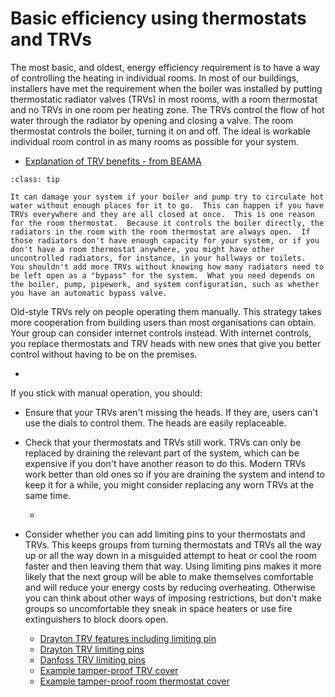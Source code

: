 # Basic efficiency using thermostats and TRVs

The most basic, and oldest, energy efficiency requirement is to have a way of controlling the heating in individual rooms.  In most of our buildings, installers have met the requirement when the boiler was installed by putting thermostatic radiator valves (TRVs) in most rooms, with a room thermostat and no TRVs in one room per heating zone.  The TRVs control the flow of hot water through the radiator by opening and closing a valve.  The room thermostat controls the boiler, turning it on and off.  The ideal is workable individual room control in as many rooms as possible for your system.  

- [Explanation of TRV benefits - from BEAMA](https://www.beama.org.uk/resourceLibrary/trv-factsheet-for-householders.html)

```{admonition} why can't all rooms have TRVs?
:class: tip

It can damage your system if your boiler and pump try to circulate hot water without enough places for it to go.  This can happen if you have TRVs everywhere and they are all closed at once.  This is one reason for the room thermostat.  Because it controls the boiler directly, the radiators in the room with the room thermostat are always open.  If those radiators don't have enough capacity for your system, or if you don't have a room thermostat anywhere, you might have other uncontrolled radiators, for instance, in your hallways or toilets.  You shouldn't add more TRVs without knowing how many radiators need to be left open as a "bypass" for the system.  What you need depends on the boiler, pump, pipework, and system configuration, such as whether you have an automatic bypass valve.  

```
<!-- :TODO: automatic bypass valve   https://www.youtube.com/watch?v=KfJ5SrBnoS4 -->

Old-style TRVs rely on people operating them manually.  This strategy takes more cooperation from building users than most organisations can obtain.  Your group can consider internet controls instead.  With internet controls, you replace thermostats and TRV heads with new ones that give you better control without having to be on the premises. 

- [](internet-control-features)


If you stick with manual operation, you should:

- Ensure that your TRVs aren't missing the heads.  If they are, users can't use the dials to control them.  The heads are easily replaceable.
- Check that your thermostats and TRVs still work.  TRVs can only be replaced by draining the relevant part of the system, which can be expensive if you don't have another reason to do this.  Modern TRVs work better than old ones so if you are draining the system and intend to keep it for a while, you might consider replacing any worn TRVs at the same time.  
    - [](thermostats-work)
- Consider whether you can add limiting pins to your thermostats and TRVs. This keeps groups from turning thermostats and TRVs all the way up or all the way down in a misguided attempt to heat or cool the room faster and then leaving them that way.  Using limiting pins makes it more likely that the next group will be able to make themselves comfortable and will reduce your energy costs by reducing overheating.  Otherwise you can think about other ways of imposing restrictions, but don't make groups so uncomfortable they sneak in space heaters or use fire extinguishers to block doors open. 

    - [Drayton TRV features including limiting pin](https://www.draytoncontrols.co.uk/news/unlocking-secrets-trv4-0)
    - [Drayton TRV limiting pins](https://www.draytoncontrols.co.uk/product/trv4-range-limiting-pins)
    - [Danfoss TRV limiting pins](https://www.youtube.com/watch?v=_VvtRxOoO3k)
    - [Example tamper-proof TRV cover](https://www.draytoncontrols.co.uk/product/drayton-tamperproof-trv-guard)
    - [Example tamper-proof room thermostat cover](https://store.danfoss.com/en/Climate-Solutions-for-heating/Hydronic-floor-heating/Room-controls/Danfoss-Icon-tamper-proof-cover-86x86/p/088U1113)


